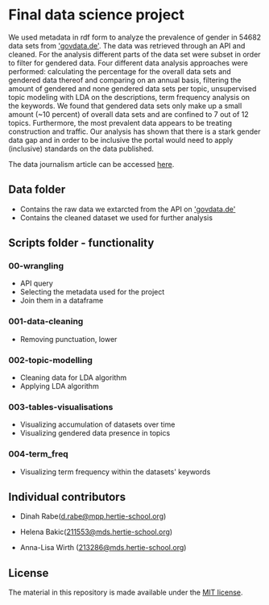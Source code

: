 # Final data science project

We used metadata in rdf form to analyze the prevalence of gender in 54682 data sets from ['govdata.de'](https://www.govdata.de/). The data was retrieved through an API and cleaned. For the analysis different parts of the data set were subset in order to filter for gendered data. Four different data analysis approaches were performed: calculating the percentage for the overall data sets and gendered data thereof and comparing on an annual basis, filtering the amount of gendered and none gendered data sets per topic, unsupervised topic modeling with LDA on the descriptions, term frequency analysis on the keywords. We found that gendered data sets only make up a small amount (~10 percent) of overall data sets and are confined to 7 out of 12 topics. Furthermore, the most prevalent data appears to be treating construction and traffic. Our analysis has shown that there is a stark gender data gap and in order to be inclusive the portal would need to apply (inclusive) standards on the data published.

The data journalism article can be accessed [here](https://github.com/intro-to-data-science-21/data-project-invisible_women/blob/main/invisible_women_dr_hb_alw.html).

## Data folder

- Contains the raw data we extarcted from the API on ['govdata.de'](https://www.govdata.de/)
- Contains the cleaned dataset we used for further analysis

## Scripts folder - functionality

### 00-wrangling
- API query
- Selecting the metadata used for the project
- Join them in a dataframe

### 001-data-cleaning
- Removing punctuation, lower

### 002-topic-modelling
- Cleaning data for LDA algorithm
- Applying LDA algorithm

### 003-tables-visualisations
- Visualizing accumulation of datasets over time
- Visualizing gendered data presence in topics

### 004-term_freq
- Visualizing term frequency within the datasets' keywords

## Individual contributors

* Dinah Rabe(d.rabe@mpp.hertie-school.org)

* Helena Bakic(211553@mds.hertie-school.org)

* Anna-Lisa Wirth (213286@mds.hertie-school.org)

## License

The material in this repository is made available under the [MIT license](http://opensource.org/licenses/mit-license.php).